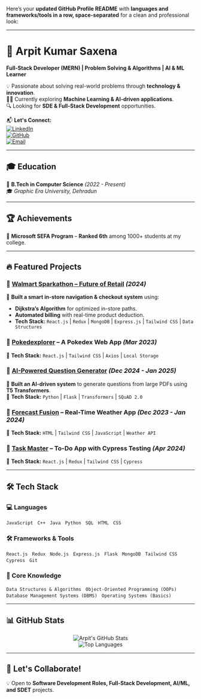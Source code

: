 Here’s your **updated GitHub Profile README** with **languages and frameworks/tools in a row, space-separated** for a clean and professional look:  

---

# 🚀 Arpit Kumar Saxena  

**Full-Stack Developer (MERN) | Problem Solving & Algorithms | AI & ML Learner**  

💡 Passionate about solving real-world problems through **technology & innovation**.  
👨‍💻 Currently exploring **Machine Learning & AI-driven applications**.  
🔍 Looking for **SDE & Full-Stack Development** opportunities.  

📬 **Let's Connect:**  
[![LinkedIn](https://img.shields.io/badge/LinkedIn-Connect-blue?style=for-the-badge&logo=linkedin)](https://www.linkedin.com/in/arpit-saxena-92988524b/)  
[![GitHub](https://img.shields.io/badge/GitHub-Follow-black?style=for-the-badge&logo=github)](https://github.com/arpitsaxena27)  
[![Email](https://img.shields.io/badge/Email-arpitsaxena2703@gmail.com-red?style=for-the-badge&logo=gmail)](mailto:arpitsaxena2703@gmail.com)  

---

## 🎓 Education  

📌 **B.Tech in Computer Science** *(2022 - Present)*  
🎓 *Graphic Era University, Dehradun*  

---

## 🏆 Achievements  

🏅 **Microsoft SEFA Program** – **Ranked 6th** among 1000+ students at my college.  

---

## 🔥 Featured Projects  

### 📌 [Walmart Sparkathon – Future of Retail](https://github.com/arpitsaxena27/Walmart-Sparkathon) *(2024)*  
🚀 **Built a smart in-store navigation & checkout system** using:  
- **Dijkstra’s Algorithm** for optimized in-store paths.  
- **Automated billing** with real-time product deduction.  
- **Tech Stack:** `React.js` | `Redux` | `MongoDB` | `Express.js` | `Tailwind CSS` | `Data Structures`  

### 📌 [Pokedexplorer](https://github.com/arpitsaxena27/Pokedexplorer) – A Pokedex Web App *(Mar 2023)*  
🔹 **Tech Stack:** `React.js` | `Tailwind CSS` | `Axios` | `Local Storage`  

### 📌 [AI-Powered Question Generator](https://github.com/arpitsaxena27/AI-Question-Generator) *(Dec 2024 - Jan 2025)*  
🔹 **Built an AI-driven system** to generate questions from large PDFs using **T5 Transformers**.  
🔹 **Tech Stack:** `Python` | `Flask` | `Transformers` | `SQuAD 2.0`  

### 📌 [Forecast Fusion](https://github.com/arpitsaxena27/ForecastFusion) – Real-Time Weather App *(Dec 2023 - Jan 2024)*  
🔹 **Tech Stack:** `HTML` | `Tailwind CSS` | `JavaScript` | `Weather API`  

### 📌 [Task Master](https://github.com/arpitsaxena27/TaskMaster) – To-Do App with Cypress Testing *(Apr 2024)*  
🔹 **Tech Stack:** `React.js` | `Redux` | `Tailwind CSS` | `Cypress`  

---

## 🛠 Tech Stack  

### 💻 Languages  
`JavaScript` &nbsp; `C++` &nbsp; `Java` &nbsp; `Python` &nbsp; `SQL` &nbsp; `HTML` &nbsp; `CSS`  

### 🛠 Frameworks & Tools  
`React.js` &nbsp; `Redux` &nbsp; `Node.js` &nbsp; `Express.js` &nbsp; `Flask` &nbsp; `MongoDB` &nbsp; `Tailwind CSS` &nbsp; `Cypress` &nbsp; `Git`  

### 📌 Core Knowledge  
`Data Structures & Algorithms` &nbsp; `Object-Oriented Programming (OOPs)` &nbsp; `Database Management Systems (DBMS)` &nbsp; `Operating Systems (Basics)`  

---

## 📊 GitHub Stats  

<p align="center">
<img src="https://github-readme-stats.vercel.app/api?username=arpitsaxena27&show_icons=true&theme=tokyonight" alt="Arpit's GitHub Stats" />
<br>
<img src="https://github-readme-stats.vercel.app/api/top-langs/?username=arpitsaxena27&layout=compact&theme=tokyonight" alt="Top Languages" />
</p>  

---

## 🤝 Let's Collaborate!  

💡 Open to **Software Development Roles, Full-Stack Development, AI/ML, and SDET** projects.  
